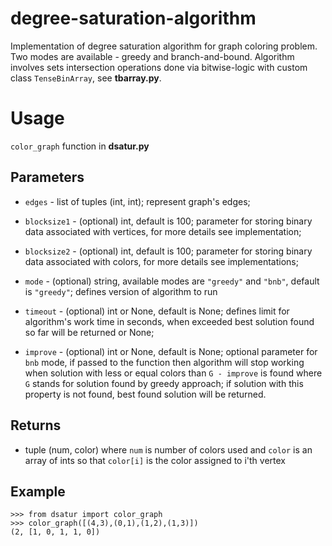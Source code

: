 # degree-saturation-algorithm
Implementation of degree saturation algorithm for graph coloring problem. Two modes are available - greedy and branch-and-bound. Algorithm involves sets intersection operations done via bitwise-logic with custom class `TenseBinArray`, see **tbarray.py**. 

# Usage

`color_graph` function in **dsatur.py**

## Parameters

- `edges` - list of tuples (int, int); represent graph's edges; 

- `blocksize1` - (optional) int, default is 100; parameter for storing binary data associated with vertices, for more  details see implementation;

- `blocksize2` - (optional) int, default is 100; parameter for storing binary data associated with colors, for more details see implementations;

- `mode` - (optional) string, available modes are `"greedy"` and `"bnb"`, default is `"greedy"`; defines version of algorithm to run

- `timeout` - (optional) int or None, default is None; defines limit for algorithm's work time in seconds, when exceeded best solution found so far will be returned or None; 

- `improve` - (optional) int or None, default is None; optional parameter for `bnb` mode, if passed to the function then algorithm will stop working when solution with less or equal colors than `G - improve` is found where `G` stands for solution found by greedy approach; if solution with this property is not found, best found solution will be returned.  

## Returns

- tuple (num, color) where `num` is number of colors used and `color` is an array of ints so that `color[i]` is the color assigned to i'th vertex

## Example
```console
>>> from dsatur import color_graph
>>> color_graph([(4,3),(0,1),(1,2),(1,3)])
(2, [1, 0, 1, 1, 0])
```
